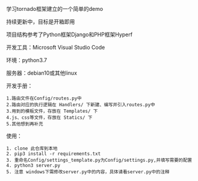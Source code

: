 
学习tornado框架建立的一个简单的demo

持续更新中，目标是开箱即用

项目结构参考了Python框架Django和PHP框架Hyperf

开发工具：Microsoft Visual Studio Code

环境：python3.7

服务器：debian10或其他linux

开发手册：

    1.路由文件在Config/routes.py中
    2.路由对应的执行逻辑在 Handlers/ 下新建、编写并引入routes.py中
    3.用到的模板文件，存放在 Templates/ 下
    4.js、css等文件，存放在 Statics/ 下
    5.其他想到再补充
    
使用：

    1. clone 此仓库到本地
    2. pip3 install -r requirements.txt
    3. 重命名Config/settings_template.py为Config/settings.py,并填写需要的配置
    4. python3 server.py
    5. 注意 windows下需修改server.py中的内容，具体请看server.py中的注释
